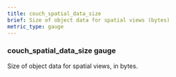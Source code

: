 ```yaml
---
title: couch_spatial_data_size
brief: Size of object data for spatial views (bytes)
metric_type: gauge
---
```

### couch_spatial_data_size gauge

Size of object data for spatial views, in bytes.
